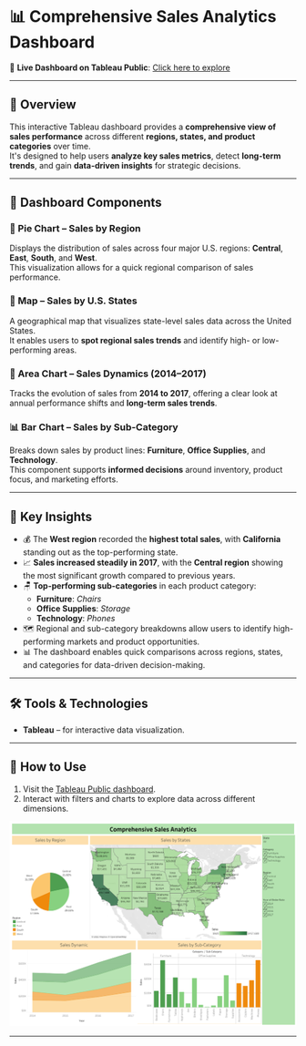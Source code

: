 # 📊 Comprehensive Sales Analytics Dashboard

🔗 **Live Dashboard on Tableau Public**: [Click here to explore](https://public.tableau.com/app/profile/viktoriia.dudar3895/viz/ComprehensiveSalesAnalytics/SalesDashboard)

---

## 📌 Overview

This interactive Tableau dashboard provides a **comprehensive view of sales performance** across different **regions, states, and product categories** over time.  
It's designed to help users **analyze key sales metrics**, detect **long-term trends**, and gain **data-driven insights** for strategic decisions.

---

## 🧩 Dashboard Components

### 🔘 Pie Chart – Sales by Region  
Displays the distribution of sales across four major U.S. regions: **Central**, **East**, **South**, and **West**.  
This visualization allows for a quick regional comparison of sales performance.

### 📍 Map – Sales by U.S. States  
A geographical map that visualizes state-level sales data across the United States.  
It enables users to **spot regional sales trends** and identify high- or low-performing areas.

### 🔺 Area Chart – Sales Dynamics (2014–2017)  
Tracks the evolution of sales from **2014 to 2017**, offering a clear look at annual performance shifts and **long-term sales trends**.

### 📊 Bar Chart – Sales by Sub-Category  
Breaks down sales by product lines: **Furniture**, **Office Supplies**, and **Technology**.  
This component supports **informed decisions** around inventory, product focus, and marketing efforts.

---

## 🎯 Key Insights

- 💰 The **West region** recorded the **highest total sales**, with **California** standing out as the top-performing state.
- 📈 **Sales increased steadily in 2017**, with the **Central region** showing the most significant growth compared to previous years.
- 🪑 **Top-performing sub-categories** in each product category:
  - **Furniture**: *Chairs*
  - **Office Supplies**: *Storage*
  - **Technology**: *Phones*
- 🗺️ Regional and sub-category breakdowns allow users to identify high-performing markets and product opportunities.
- 📊 The dashboard enables quick comparisons across regions, states, and categories for data-driven decision-making.

---

## 🛠️ Tools & Technologies

- **Tableau** – for interactive data visualization.

---

## 🚀 How to Use

1. Visit the [Tableau Public dashboard](https://public.tableau.com/app/profile/viktoriia.dudar3895/viz/ComprehensiveSalesAnalytics/SalesDashboard).
2. Interact with filters and charts to explore data across different dimensions.

![Dashboard Screenshot](Comprehensive%20Sales%20Analytics.png)

---
